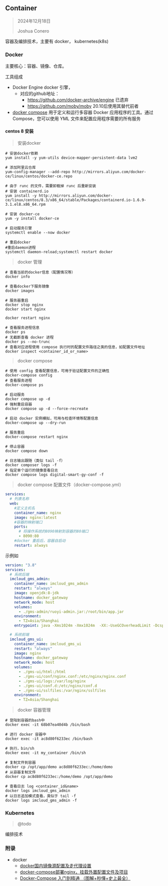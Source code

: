 ## Container

> 2024年12月18日
>
> Joshua Conero



容器及编排技术，主要有 docker， kubernetes(k8s)

### Docker

主要核心：容器、镜像、仓库。



工具组成

- Docker Engine            docker 引擎，
  - 对应的github地址：
    - https://github.com/docker-archive/engine    已遗弃
    - https://github.com/moby/moby                      20.10后使用其替代前者
- [docker compose](https://github.com/docker/compose)   用于定义和运行多容器 Docker 应用程序的工具。通过 Compose，您可以使用 YML 文件来配置应用程序需要的所有服务



#### centos 8 安装

> 安装docker

```shell
# 安装docker依赖
yum install -y yum-utils device-mapper-persistent-data lvm2

# 添加阿里云仓库 
yum-config-manager --add-repo http://mirrors.aliyun.com/docker-ce/linux/centos/docker-ce.repo

# 由于 runc 的文件，需要卸载掉 runc 后重新安装 
# 安装 containerd.io
yum install -y http://mirrors.aliyun.com/docker-ce/linux/centos/8.3/x86_64/stable/Packages/containerd.io-1.6.9-3.1.el8.x86_64.rpm

# 安装 docker-ce
yum -y install docker-ce

# 启动服务引擎
systemctl enable --now docker

# 重启docker
#重启daemon进程
systemctl daemon-reload;systemctl restart docker
```



> docker 管理

```shell
# 查看当前的docker信息（配置情况等）
docker info

# 查看docker下服务镜像
docker images

# 服务器重启
docker stop nginx
docker start nginx

docker restart nginx

# 查看服务进程信息
docker ps
# 无截断查看 docker 进程
docker ps --no-trunc
# 查看对应进程使用 compose 执行时的配置文件路径之类的信息，如配置文件地址
docker inspect <container_id_or_name>
```



> docker compose

```shell
# 使用 config 查看配置信息，可用于验证配置文件的正确性
docker-compose config
# 查看服务进程
docker-compose ps

# 启动服务
docker compose up -d
# 强制重启容器
docker compose up -d --force-recreate

# 启动 docker 实例模拟，可用与检查环境等配置信息
docker-compose up --dry-run

# 服务重启
docker-compose restart nginx

# 停止容器
docker compose down

# 日志输出跟随（类似 tail -f）
docker composer logs -f
# 指定单个运行的镜像查看日志
docker compose logs digital-smart-gy-conf -f
```



> docker compose 配置文件（docker-compose.yml）

```yaml
services:
  # 列表名称
  web:
    #定义主机名
    container_name: nginx
    image: nginx:latest
    #容器的映射端口
    ports:
      # 将操作系统的8090映射到容器的80端口
      - 8090:80
    #docker 重启后，容器自启动
    restart: always
```



示例如

```yaml
version: "3.8"
services:
  # 系统后端
  imcloud_gms_admin:
    container_name: imcloud_gms_admin
    restart: "always"
    image: openjdk:8-jdk
    hostname: docker_gateway
    network_mode: host
    volumes:
      - ./gms-admin/ruoyi-admin.jar:/root/bin/app.jar
    environment:
      - TZ=Asia/Shanghai
    entrypoint: java -Xms1024m -Xmx1024m  -XX:-UseGCOverheadLimit -Dcsp.sentinel.app.type=1 -jar -Dfile.encoding=utf-8   /root/bin/app.jar #reactor.netty.worker.count=6

  # 系统前端
  imcloud_gms_ui:
    container_name: imcloud_gms_ui
    restart: "always"
    image: nginx
    hostname: docker_gateway
    network_mode: host
    volumes:
      - ./gms-ui/html:/html
      - ./gms-ui/conf/nginx.conf:/etc/nginx/nginx.conf
      - ./gms-ui/logs:/var/log/nginx
      - ./gms-ui/conf.d:/etc/nginx/conf.d
      - ./gms-ui/sslfiles:/var/nginx/sslfiles
    environment:
      - TZ=Asia/Shanghai

```





> docker 容器管理

```shell
# 登陆到容器的bash中
docker exec -it 68b07ea40d4b /bin/bash

# 进行 docker 容器中
docker exec -it ac8d80f6233ec /bin/bash

# 执行，bin/sh
docker exec -it my_container /bin/sh

# 复制文件到容器 
docker cp /opt/app/demo ac8d80f6233ec:/home/demo
# 从容器复制文件
docker cp ac8d80f6233ec:/home/demo /opt/app/demo

# 查看日志 log <container_id&name>
docker logs imcloud_gms_admin
# 以日志追加模式查看，类似于 tail -f
docker logs imcloud_gms_admin -f 
```







### Kubernetes

> @todo

编排技术





### 附录

- docker
  - [docker国内镜像源配置及走代理设置](https://blog.csdn.net/Lichen0196/article/details/137355517)
  - [docker-compose部署nginx，挂载外置配置文件及项目](https://blog.csdn.net/u013652477/article/details/107837931)
  - [Docker-Compose 入门到精通 （图解+秒懂+史上最全）](https://www.cnblogs.com/crazymakercircle/p/15505199.html)
